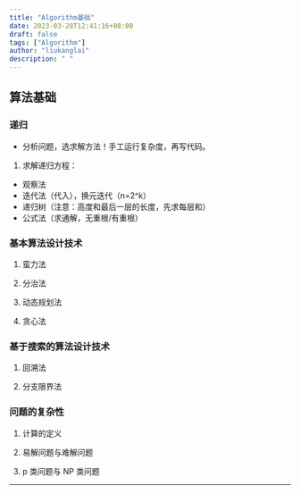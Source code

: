 ```yaml
---
title: "Algorithm基础"
date: 2023-03-28T12:41:16+08:00
draft: false
tags: ["Algorithm"]
author: "liukanglai"
description: " "
---
```


## 算法基础

### 递归

- 分析问题，选求解方法！手工运行复杂度，再写代码。

1. 求解递归方程：

- 观察法
- 迭代法（代入），换元迭代（n=2^k）
- 递归树（注意：高度和最后一层的长度，先求每层和）
- 公式法（求通解，无重根/有重根）

### 基本算法设计技术

1. 蛮力法

1. 分治法

1. 动态规划法

1. 贪心法

### 基于搜索的算法设计技术

1. 回溯法

1. 分支限界法

### 问题的复杂性

1. 计算的定义

1. 易解问题与难解问题

1. p 类问题与 NP 类问题

---

